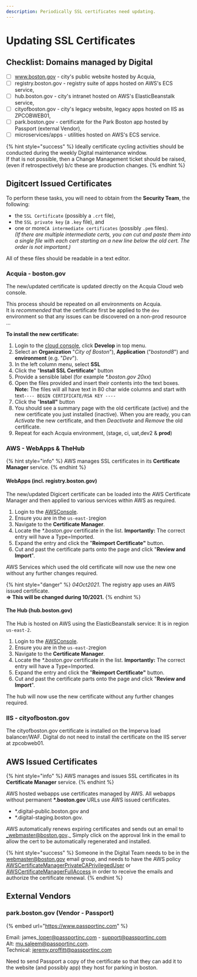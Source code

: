 ```yaml
---
description: Periodically SSL certificates need updating.
---
```


# Updating SSL Certificates

## Checklist: Domains managed by Digital

* [ ] www.boston.gov - city's public website hosted by Acquia,
* [ ] registry.boston.gov - registry suite of apps hosted on AWS's ECS service,
* [ ] hub.boston.gov - city's intranet hosted  on AWS's ElasticBeanstalk service,
* [ ] cityofboston.gov - city's legacy website, legacy apps hosted on IIS as ZPCOBWEB01,
* [ ] park.boston.gov - certificate for the Park Boston app hosted by Passport (external Vendor),
* [ ] microservices/apps - utilities hosted on AWS's ECS service.

{% hint style="success" %}
Ideally certificate cycling activities should be conducted during the weekly Digital maintenance window.\
If that is not possible, then a Change Management ticket should be raised, (even if retrospectively) b/c these are production changes.&#x20;
{% endhint %}

## Digitcert Issued Certificates

To perform these tasks, you will need to obtain from the **Security Team**, the following:

* the `SSL Certificate` (possibly a `.crt` file),&#x20;
* the `SSL private key` (a `.key` file), and
* one or more`CA intermediate certificates` (possibly `.pem` files). \
  _(If there are multiple intermediate certs, you can cut and paste them into a single file with each cert starting on a new line below the old cert.  The order is not important.)_

All of these files should be readable in a text editor.

### Acquia - boston.gov

The new/updated certificate is updated directly on the Acquia Cloud web console.

This process should be repeated on all environments on Acquia.  \
It is _recommended_ that the certificate first be applied to the `dev` environment so that any issues can be discovered on a non-prod resource ...

**To install the new certificate:**

1. Login to the [cloud console](https://cloud.acquia.com/login), click **Develop** in top menu.
2. Select an **Organization** "_City of Boston_"), **Application** ("_bostond8_") and **environment** (e.g. "_Dev_").
3. In the left column menu, select **SSL**
4. Click the "**Install SSL Certificate**" button
5. Provide a sensible label (for example _\*.boston.gov 20xx_)
6. Open the files provided and insert their contents into the text boxes.  **Note:** The files will all have text in 80 char wide columns and start with text`---- BEGIN CERTIFICATE/RSA KEY ----`&#x20;
7. Click the "**Install"** button
8. You should see a summary page with the old certificate (active) and the new certificate you just installed (inactive). When you are ready, you can _Activate_ the new certificate, and then _Deactivate_ and _Remove_ the old certificate.
9. Repeat for each Acquia environment, (stage, ci, uat,dev2 & **prod**)

### AWS - WebApps & TheHub

{% hint style="info" %}
AWS manages SSL certificates in its **Certificate Manager** service. &#x20;
{% endhint %}

#### WebApps (incl. registry.boston.gov)

The new/updated Digicert certificate can be loaded into the AWS Certificate Manager and then applied to various services within AWS as required.

1. Login to the [AWSConsole](https://console.aws.amazon.com).
2. Ensure you are in the `us-east-1`region
3. Navigate to the **Certificate Manager**.
4. Locate the _\*.boston.gov_ certificate in the list.  **Importantly:** The correct entry will have a Type=Imported.
5. Expand the entry and click the "**Reimport Certificate"** button.
6. Cut and past the certificate parts onto the page and click "**Review and Import**".

AWS Services which used the old certificate will now use the new one without any further changes required.

{% hint style="danger" %}
_04Oct2021_.  The registry app uses an AWS issued certificate.\
&#x20;**=> This will be changed during 10/2021.**
{% endhint %}

#### The Hub (hub.boston.gov)

The Hub is hosted on AWS using the ElasticBeanstalk service: It is in region `us-east-2`.

1. Login to the [AWSConsole](https://console.aws.amazon.com).
2. Ensure you are in the `us-east-2`region
3. Navigate to the **Certificate Manager**.
4. Locate the _\*.boston.gov_ certificate in the list.  **Importantly:** The correct entry will have a Type=Imported.
5. Expand the entry and click the "**Reimport Certificate"** button.
6. Cut and past the certificate parts onto the page and click "**Review and Import**".

The hub will now use the new certificate without any further changes required.

### IIS - cityofboston.gov

The cityofboston.gov certificate is installed on the Imperva load balancer/WAF.  Digital do not need to install the certificate on the IIS server at zpcobweb01.

## AWS Issued Certificates

{% hint style="info" %}
AWS manages and issues SSL certificates in its **Certificate Manager** service. &#x20;
{% endhint %}

AWS hosted webapps use certificates managed by AWS.  All webapps without permanent **\*.boston.gov** URLs use AWS issued certificates.

* \*.digital-public.boston.gov and&#x20;
* \*.digital-staging.boston.gov.

AWS automatically renews expiring certificates and sends out an email to _webmaster@boston.gov._  Simply click on the approval link in the email to allow the cert to be automatically regenerated and installed.

{% hint style="success" %}
Someone in the Digital Team needs to be in the webmaster@boston.gov email group, and needs to have the AWS policy [AWSCertificateManagerPrivateCAPrivilegedUser](https://console.aws.amazon.com/iam/home#/policies/arn:aws:iam::aws:policy/AWSCertificateManagerPrivateCAPrivilegedUser) or [AWSCertificateManagerFullAccess](https://console.aws.amazon.com/iam/home#/policies/arn:aws:iam::aws:policy/AWSCertificateManagerFullAccess) in order to receive the emails and authorize the certificate renewal.
{% endhint %}

## External Vendors

### park.boston.gov (Vendor - Passport)

{% embed url="https://www.passportinc.com" %}

Email: james\_loper@passportinc.com - support@passportinc.com\
Alt: [mu.saleem@passportinc.com](mailto:mu.saleem@passportinc.com).\
Technical: jeremy.proffitt@passportinc.com

Need to send Passport a copy of the certificate so that they can add it to the website (and possibly app) they host for parking in boston.

